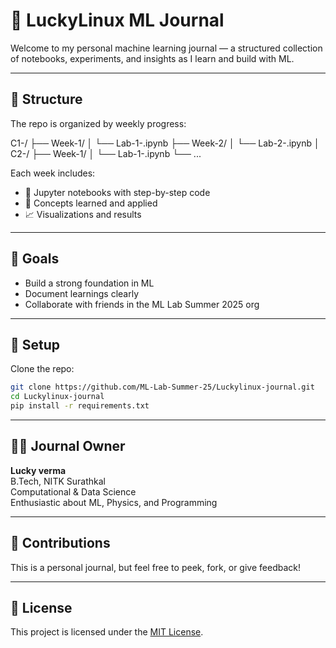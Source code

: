 # 📘 LuckyLinux ML Journal

Welcome to my personal machine learning journal — a structured collection of notebooks, experiments, and insights as I learn and build with ML.

---

## 📁 Structure

The repo is organized by weekly progress:

C1-<Course-1-Name>/
├── Week-1/
│   └── Lab-1-<Lab-Name>.ipynb
├── Week-2/
│   └── Lab-2-<Lab-Name>.ipynb
│
C2-<Course-2-Name>/
├── Week-1/
│   └── Lab-1-<Lab-Name>.ipynb
└── ...


Each week includes:
- 📓 Jupyter notebooks with step-by-step code
- 🧠 Concepts learned and applied
- 📈 Visualizations and results

---

## 🚀 Goals

- Build a strong foundation in ML
- Document learnings clearly
- Collaborate with friends in the ML Lab Summer 2025 org

---

## 🔧 Setup

Clone the repo:
```bash
git clone https://github.com/ML-Lab-Summer-25/Luckylinux-journal.git
cd Luckylinux-journal
pip install -r requirements.txt
```
---

## 🧑‍💻 Journal Owner

**Lucky verma**  
B.Tech, NITK Surathkal  
Computational & Data Science  
Enthusiastic about ML, Physics, and Programming

---

## 📮 Contributions

This is a personal journal, but feel free to peek, fork, or give feedback!

---

## 📌 License

This project is licensed under the [MIT License](LICENSE).